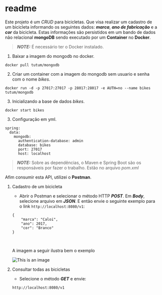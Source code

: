 # readme



Este projeto é um *CRUD* para bicicletas.  Que visa realizar um cadastro de um bicicleta informando os seguintes dados: **_marca_**, **_ano de fabricação_** e a **_cor_** da bicicleta. Estas informações são persistidos em um bando de dados não relacional **mongoDB** sendo executado por um **Container** no **Docker**.

>  **_NOTE:_** É necessário ter o Docker instalado.



1. Baixar a imagem do mongodb no docker.

```
docker pull tutum/mongodb
```

2. Criar um container com a imagem do mongodb sem usuario e senha com o nome *bikes*.

```
docker run -d -p 27017:27017 -p 28017:28017 -e AUTH=no --name bikes tutum/mongodb
```

3. Inicializando a base de dados *bikes*.

```
docker start bikes
```

3. Configuração em yml.

```
spring:
  data:
    mongodb:
      authentication-database: admin
      database: bikes
      port: 27017
      host: localhost
```

> **_NOTE:_** Sobre as dependências, o Maven e Spring Boot são os responsáveis por fazer o trabalho. Estão no arquivo *pom.xml*



Afim consumir esta API, utilizei o **Postman**.

1. Cadastro de um bicicleta
   - Abrir o Postman e selecionar o método HTTP **_POST_**. Em **_Body_**, selecione arquivo em **_JSON_**. E então envie o seguinte exemplo para o link `http://localhost:8080/v1`:

   ```
   {
       "marca": "Caloi",
       "ano": 2017,
       "cor": "Branco"
   }
   ```

   ​

   A imagem a seguir ilustra bem o exemplo

   ![This is an image](https://github.com/Silasmelo12/bikeMongoDB/blob/master/imagens/Captura%20de%20tela%202022-10-10%20231755.png)



1. Consultar todas as bicicletas

   - Selecione o método **_GET_** e envie: 

   ```
   http://localhost:8080/v1
   ```

   ​